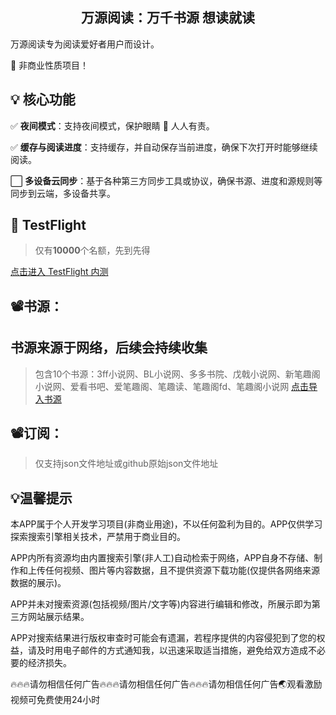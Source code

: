 
<h2 align="center">万源阅读：万千书源 想读就读</h2>


万源阅读专为阅读爱好者用户而设计。

🌟 非商业性质项目！


## 💡 核心功能

✅ **夜间模式**：支持夜间模式，保护眼睛 👀 人人有责。

✅ **缓存与阅读进度**：支持缓存，并自动保存当前进度，确保下次打开时能够继续阅读。

⬜ **多设备云同步**：基于各种第三方同步工具或协议，确保书源、进度和源规则等同步到云端，多设备共享。


##  TestFlight

> 仅有**10000**个名额，先到先得

[点击进入 TestFlight 内测](https://testflight.apple.com/join/NCjMVRrX)

## 📽️书源：
## 书源来源于网络，后续会持续收集

> 包含10个书源：3ff小说网、BL小说网、多多书院、戊戟小说网、新笔趣阁小说网、爱看书吧、爱笔趣阁、笔趣读、笔趣阁fd、笔趣阁小说网
> [点击导入书源](https://github.com/yyds-book/book/blob/main/testsource/sources/BookSource-2025-01-20.json)



## 📽️订阅：
> 仅支持json文件地址或github原始json文件地址

## 💡温馨提示
本APP属于个人开发学习项目(非商业用途)，不以任何盈利为目的。APP仅供学习探索搜索引擎相关技术，严禁用于商业目的。

APP内所有资源均由内置搜索引擎(非人工)自动检索于网络，APP自身不存储、制作和上传任何视频、图片等内容数据，且不提供资源下载功能(仅提供各网络来源数据的展示)。

APP并未对搜索资源(包括视频/图片/文字等)内容进行编辑和修改，所展示即为第三方网站展示结果。

APP对搜索结果进行版权审查时可能会有遗漏，若程序提供的内容侵犯到了您的权益，请及时用电子邮件的方式通知我，以迅速采取适当措施，避免给双方造成不必要的经济损失。

🔥🔥🔥请勿相信任何广告🔥🔥🔥请勿相信任何广告🔥🔥🔥请勿相信任何广告🌏观看激励视频可免费使用24小时
              

